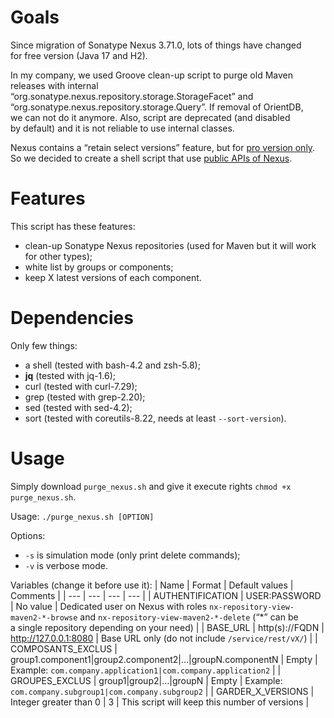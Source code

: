 # Goals
Since migration of Sonatype Nexus 3.71.0, lots of things have changed for free version (Java 17 and H2).

In my company, we used Groove clean-up script to purge old Maven releases with internal “org.sonatype.nexus.repository.storage.StorageFacet” and “org.sonatype.nexus.repository.storage.Query”.
If removal of OrientDB, we can not do it anymore. Also, script are deprecated (and disabled by default) and it is not reliable to use internal classes.

Nexus contains a “retain select versions” feature, but for [pro version only](https://help.sonatype.com/en/cleanup-policies.html). So we decided to create a shell script that use [public APIs of Nexus](https://help.sonatype.com/en/rest-and-integration-api.html).

# Features
This script has these features:
* clean-up Sonatype Nexus repositories (used for Maven but it will work for other types);
* white list by groups or components;
* keep X latest versions of each component.

# Dependencies
Only few things:
* a shell (tested with bash-4.2 and zsh-5.8);
* **jq** (tested with jq-1.6);
* curl (tested with curl-7.29);
* grep (tested with grep-2.20);
* sed (tested with sed-4.2);
* sort (tested with coreutils-8.22, needs at least `--sort-version`).

# Usage
Simply download `purge_nexus.sh` and give it execute rights `chmod +x purge_nexus.sh`.

Usage: `./purge_nexus.sh [OPTION]`

Options:
* `-s` is simulation mode (only print delete commands);
* `-v` is verbose mode.

Variables (change it before use it):
| Name | Format | Default values | Comments |
| --- | --- | --- | --- |
| AUTHENTIFICATION | USER:PASSWORD | No value | Dedicated user on Nexus with roles `nx-repository-view-maven2-*-browse` and `nx-repository-view-maven2-*-delete` (“*” can be a single repository depending on your need) |
| BASE_URL | http(s)://FQDN | http://127.0.0.1:8080 | Base URL only (do not include `/service/rest/vX/`) |
| COMPOSANTS_EXCLUS | group1.component1|group2.component2|…|groupN.componentN | Empty | Example: `com.company.application1|com.company.application2` |
| GROUPES_EXCLUS | group1|group2|…|groupN | Empty | Example: `com.company.subgroup1|com.company.subgroup2` |
| GARDER_X_VERSIONS | Integer greater than 0 | 3 | This script will keep this number of versions |